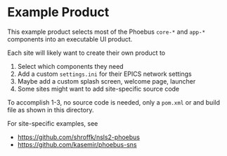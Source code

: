 Example Product
===============

This example product selects most of the Phoebus `core-*` and `app-*` components
into an executable UI product.

Each site will likely want to create their own product to

 1. Select which components they need
 2. Add a custom `settings.ini` for their EPICS network settings
 3. Maybe add a custom splash screen, welcome page, launcher
 4. Some sites might want to add site-specific source code

To accomplish 1-3, no source code is needed, only a `pom.xml` or and build file
as shown in this directory.

For site-specific examples, see

 * https://github.com/shroffk/nsls2-phoebus
 * https://github.com/kasemir/phoebus-sns